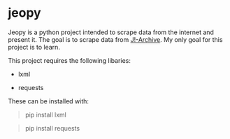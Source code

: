 # jeopy

Jeopy is a python project intended to scrape data from the internet and present it. The goal is to scrape data from [J!-Archive](http://j-archive.com/).
My only goal for this project is to learn.

This project requires the following libaries:

* lxml

* requests

These can be installed with:

> pip install lxml

> pip install requests